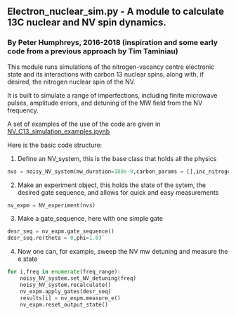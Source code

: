 ## Electron_nuclear_sim.py - A module to calculate 13C nuclear and NV spin dynamics.
### By Peter Humphreys, 2016-2018 (inspiration and some early code from a previous approach by Tim Taminiau)

This module runs simulations of the nitrogen-vacancy centre electronic state and its interactions with carbon 13 nuclear spins, along with, if desired, the nitrogen nuclear spin of the NV. 

It is built to simulate a range of imperfections, including finite microwave pulses, amplitude errors, and detuning of the MW field from the NV frequency.

A set of examples of the use of the code are given in [NV_C13_simulation_examples.ipynb](NV_C13_simulation_examples.ipynb)

Here is the basic code structure:
1) Define an NV_system, this is the base class that holds all the physics
```python
nvs = noisy_NV_system(mw_duration=180e-9,carbon_params = [],inc_nitrogen=False,pulse_shape='Hermite')
```

2) Make an experiment object, this holds the state of the sytem, the desired gate sequence, and allows for quick and easy measurements
```python
nv_expm = NV_experiment(nvs)
```

3) Make a gate_sequence, here with one simple gate
```python
desr_seq = nv_expm.gate_sequence()
desr_seq.re(theta = 0,phi=1.0)`
```

4) Now one can, for example, sweep the NV mw detuning and measure the e state 

```python
for i,freq in enumerate(freq_range):
    noisy_NV_system.set_NV_detuning(freq)  
    noisy_NV_system.recalculate()   
    nv_expm.apply_gates(desr_seq)  
    results[i] = nv_expm.measure_e()  
    nv_expm.reset_output_state()
```

